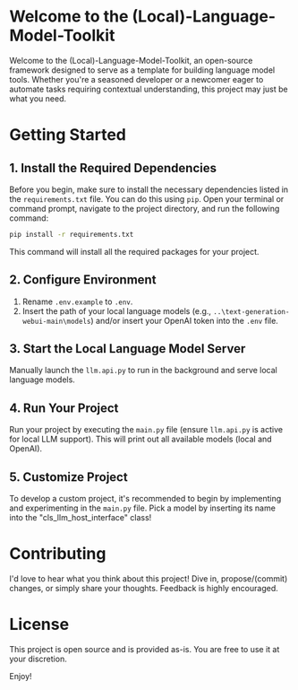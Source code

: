 # Welcome to the (Local)-Language-Model-Toolkit

Welcome to the (Local)-Language-Model-Toolkit, an open-source framework designed to serve as a template for building language model tools. Whether you're a seasoned developer or a newcomer eager to automate tasks requiring contextual understanding, this project may just be what you need.

# Getting Started

## 1. Install the Required Dependencies

Before you begin, make sure to install the necessary dependencies listed in the `requirements.txt` file. You can do this using `pip`. Open your terminal or command prompt, navigate to the project directory, and run the following command:
```cmd
pip install -r requirements.txt
```

This command will install all the required packages for your project.

## 2. Configure Environment

1. Rename `.env.example` to `.env`.
2. Insert the path of your local language models (e.g., `..\text-generation-webui-main\models`) and/or insert your OpenAI token into the `.env` file.

## 3. Start the Local Language Model Server

Manually launch the `llm.api.py` to run in the background and serve local language models.

## 4. Run Your Project

Run your project by executing the `main.py` file (ensure `llm.api.py` is active for local LLM support). This will print out all available models (local and OpenAI).

## 5. Customize Project

To develop a custom project, it's recommended to begin by implementing and experimenting in the `main.py` file.
Pick a model by inserting its name into the "cls_llm_host_interface" class!

# Contributing

I'd love to hear what you think about this project! Dive in, propose/(commit) changes, or simply share your thoughts. Feedback is highly encouraged.

# License

This project is open source and is provided as-is. You are free to use it at your discretion.


Enjoy!
